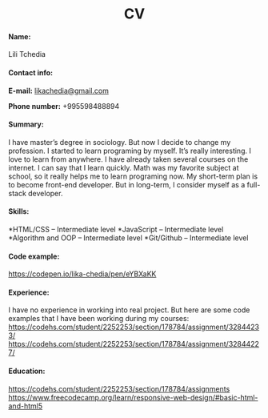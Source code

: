 <h1 align="center">CV </h1>

#### Name:

Lili Tchedia

#### Contact info:

**E-mail:** likachedia@gmail.com

**Phone number:** +995598488894

#### Summary:

I have master’s degree in sociology. But now I decide to change my profession. I started to learn programing by myself. It’s really interesting. I love to learn from anywhere. I have already taken several courses on the internet. I can say that I learn quickly. Math was my favorite subject at school, so it really helps me to learn programing now.
My short-term plan is to become front-end developer. But in long-term, I consider myself as a full-stack developer. 

#### Skills:

*HTML/CSS – Intermediate level
*JavaScript – Intermediate level
*Algorithm and OOP – Intermediate level
*Git/Github – Intermediate level

#### Code example:

https://codepen.io/lika-chedia/pen/eYBXaKK

#### Experience:

I have no experience in working into real project. But here are some code examples that I have been working during my courses:
https://codehs.com/student/2252253/section/178784/assignment/32844233/
https://codehs.com/student/2252253/section/178784/assignment/32844227/

#### Education: 

https://codehs.com/student/2252253/section/178784/assignments
https://www.freecodecamp.org/learn/responsive-web-design/#basic-html-and-html5

